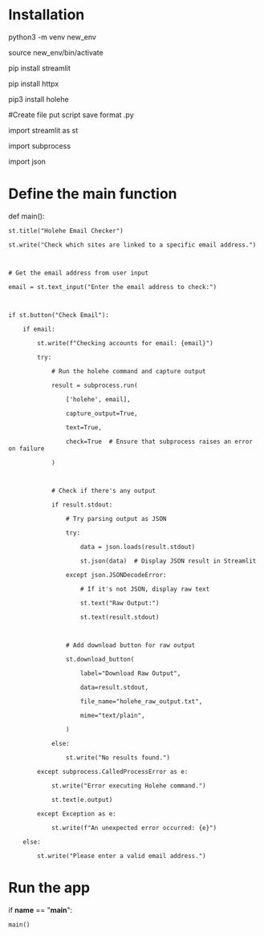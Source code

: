 # Installation
python3 -m venv new_env 

source new_env/bin/activate 


pip install streamlit 

pip install httpx 

pip3 install holehe 

#Create file put script save format .py

import streamlit as st 

import subprocess 

import json 

  

# Define the main function 

def main(): 

    st.title("Holehe Email Checker") 

    st.write("Check which sites are linked to a specific email address.") 

  

    # Get the email address from user input 

    email = st.text_input("Enter the email address to check:") 

  

    if st.button("Check Email"): 

        if email: 

            st.write(f"Checking accounts for email: {email}") 

            try: 

                # Run the holehe command and capture output 

                result = subprocess.run( 

                    ['holehe', email], 

                    capture_output=True, 

                    text=True, 

                    check=True  # Ensure that subprocess raises an error on failure 

                ) 

  

                # Check if there's any output 

                if result.stdout: 

                    # Try parsing output as JSON 

                    try: 

                        data = json.loads(result.stdout) 

                        st.json(data)  # Display JSON result in Streamlit 

                    except json.JSONDecodeError: 

                        # If it's not JSON, display raw text 

                        st.text("Raw Output:") 

                        st.text(result.stdout) 

  

                    # Add download button for raw output 

                    st.download_button( 

                        label="Download Raw Output", 

                        data=result.stdout, 

                        file_name="holehe_raw_output.txt", 

                        mime="text/plain", 

                    ) 

                else: 

                    st.write("No results found.") 

            except subprocess.CalledProcessError as e: 

                st.write("Error executing Holehe command.") 

                st.text(e.output) 

            except Exception as e: 

                st.write(f"An unexpected error occurred: {e}") 

        else: 

            st.write("Please enter a valid email address.") 

  

# Run the app 

if __name__ == "__main__": 

    main() 
